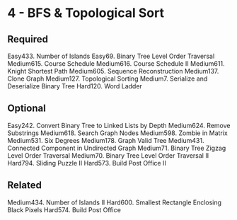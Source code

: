 # 4 - BFS & Topological Sort

## Required

Easy433. Number of Islands
Easy69. Binary Tree Level Order Traversal
Medium615. Course Schedule
Medium616. Course Schedule II
Medium611. Knight Shortest Path
Medium605. Sequence Reconstruction
Medium137. Clone Graph
Medium127. Topological Sorting
Medium7. Serialize and Deserialize Binary Tree
Hard120. Word Ladder

## Optional

Easy242. Convert Binary Tree to Linked Lists by Depth
Medium624. Remove Substrings
Medium618. Search Graph Nodes
Medium598. Zombie in Matrix
Medium531. Six Degrees
Medium178. Graph Valid Tree
Medium431. Connected Component in Undirected Graph
Medium71. Binary Tree Zigzag Level Order Traversal
Medium70. Binary Tree Level Order Traversal II
Hard794. Sliding Puzzle II
Hard573. Build Post Office II

## Related

Medium434. Number of Islands II
Hard600. Smallest Rectangle Enclosing Black Pixels
Hard574. Build Post Office
